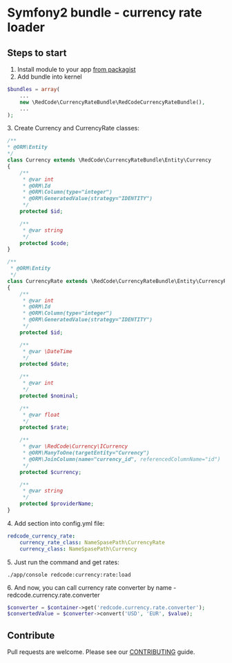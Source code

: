Symfony2 bundle - currency rate loader
============================
## Steps to start ##
1. Install module to your app [from packagist](https://packagist.org/packages/redcode/currency-rate-bundle)
2. Add bundle into kernel

```php
$bundles = array(
    ...
    new \RedCode\CurrencyRateBundle\RedCodeCurrencyRateBundle(),
    ...
);
```

3\. Create Currency and CurrencyRate classes:

```php
/**
* @ORM\Entity
*/
class Currency extends \RedCode\CurrencyRateBundle\Entity\Currency
{
    /**
     * @var int
     * @ORM\Id
     * @ORM\Column(type="integer")
     * @ORM\GeneratedValue(strategy="IDENTITY")
     */
    protected $id;

    /**
     * @var string
     */
    protected $code;
}
```

```php
/**
 * @ORM\Entity
 */
class CurrencyRate extends \RedCode\CurrencyRateBundle\Entity\CurrencyRate
{
    /**
     * @var int
     * @ORM\Id
     * @ORM\Column(type="integer")
     * @ORM\GeneratedValue(strategy="IDENTITY")
     */
    protected $id;

    /**
     * @var \DateTime
     */
    protected $date;

    /**
     * @var int
     */
    protected $nominal;

    /**
     * @var float
     */
    protected $rate;

    /**
     * @var \RedCode\Currency\ICurrency
     * @ORM\ManyToOne(targetEntity="Currency")
     * @ORM\JoinColumn(name="currency_id", referencedColumnName="id")
     */
    protected $currency;

    /**
     * @var string
     */
    protected $providerName;
}
```
4\. Add section into config.yml file:

```yml
redcode_currency_rate:
    currency_rate_class: NameSpasePath\CurrencyRate
    currency_class: NameSpasePath\Currency
```

5\. Just run the command and get rates:

```console
./app/console redcode:currency:rate:load
```

6\. And now, you can call currency rate converter by name - redcode.currency.rate.converter

```php
$converter = $container->get('redcode.currency.rate.converter');
$convertedValue = $converter->convert('USD', 'EUR', $value);
```

Contribute
----------

Pull requests are welcome. Please see our [CONTRIBUTING](https://github.com/redco/redcode-currency-rate-bundle/blob/master/CONTRIBUTING.md) guide.





